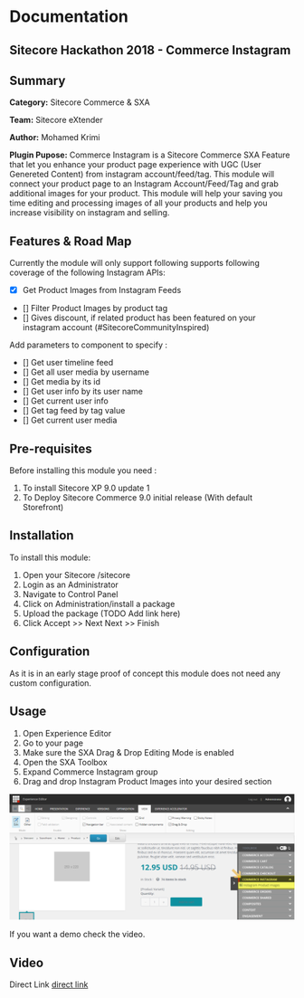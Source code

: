# Documentation

## Sitecore Hackathon 2018 - Commerce Instagram

## Summary

**Category:** Sitecore Commerce & SXA

**Team:** Sitecore eXtender

**Author:** Mohamed Krimi

**Plugin Pupose:** 
Commerce Instagram is a Sitecore Commerce SXA Feature that let you enhance your product page experience with UGC (User Genereted Content) from instagram account/feed/tag. 
This module will connect your product page to an Instagram Account/Feed/Tag and grab additional images for your product. 
This module will help your saving you time editing and processing images of all your products and help you increase visibility on instagram and selling.  

## Features & Road Map

Currently the module will only support following supports following coverage of the following Instagram APIs: 

- [x] Get Product Images from Instagram Feeds
- [] Filter Product Images by product tag
- [] Gives discount, if related product has been featured on your instagram account (#SitecoreCommunityInspired)

Add parameters to component to specify : 
- [] Get user timeline feed
- [] Get all user media by username
- [] Get media by its id
- [] Get user info by its user name
- [] Get current user info
- [] Get tag feed by tag value
- [] Get current user media
 
## Pre-requisites

Before installing this module you need : 

1. To install Sitecore XP 9.0 update 1
2. To Deploy Sitecore Commerce 9.0 initial release (With default Storefront)

## Installation

To install this module:

1. Open your Sitecore <your-website>/sitecore
2. Login as an Administrator
3. Navigate to Control Panel 
4. Click on Administration/install a package
5. Upload the package (TODO Add link here)  
6. Click Accept >> Next Next >> Finish

## Configuration

As it is in an early stage proof of concept this module does not need any custom configuration.

## Usage

1. Open Experience Editor
2. Go to your page
3. Make sure the SXA Drag & Drop Editing Mode is enabled
4. Open the SXA Toolbox 
5. Expand Commerce Instagram group
6. Drag and drop Instagram Product Images into your desired section
 

![Example](images/hackathon-fun-7.png?raw=true "Instagram Product Images Overview")

If you want a demo check the video. 

## Video

Direct Link [direct link](https://youtu.be/ahPr9ZvvNHc)

